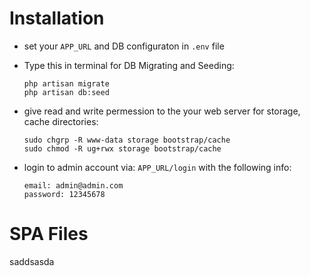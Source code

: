# Installation

 - set your `APP_URL` and DB configuraton in `.env` file
 - Type this in terminal for DB Migrating and Seeding:

	   php artisan migrate
	   php artisan db:seed

 - give read and write permession to the your web server for storage, cache directories: 

	   sudo chgrp -R www-data storage bootstrap/cache
	   sudo chmod -R ug+rwx storage bootstrap/cache

 - login to admin account via: `APP_URL/login` with the following info:

	   email: admin@admin.com
	   password: 12345678 
       

# SPA Files

saddsasda